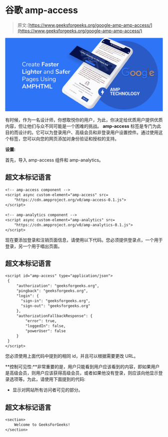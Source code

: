 # 谷歌 amp-access

> 原文:[https://www.geeksforgeeks.org/google-amp-amp-access/](https://www.geeksforgeeks.org/google-amp-amp-access/)

![](img/da896cbc9c91eb6bafeb2ca1d138fca6.png)

有时候，作为一名设计师，你想取悦你的用户，为此，你决定给优质用户提供优质内容，但让他们与众不同可能是一个困难的挑战。 **amp-access** 标签是专门为此目的而设计的。它可以为登录用户、高级会员和非登录用户设置控件。通过使用这个标签，您可以向您的网页添加对身份验证和授权的支持。

**设置:**

首先，导入 amp-access 组件和 amp-analytics。

## 超文本标记语言

```
<!-- amp-access component -->
<script async custom-element="amp-access" src=
    "https://cdn.ampproject.org/v0/amp-access-0.1.js">
</script>

<!-- amp-analytics component -->
<script async custom-element="amp-analytics" src=
    "https://cdn.ampproject.org/v0/amp-analytics-0.1.js">
</script>
```

现在要添加登录和注销页面信息，请使用以下代码。您必须提供登录点，一个用于登录，另一个用于唱出页面。

## 超文本标记语言

```
<script id="amp-access" type="application/json">
 {
     "authorization": "geeksforgeeks.org",
     "pingback": "geeksforgeeks.org",
     "login": {
       "sign-in": "geeksforgeeks.org",
       "sign-out": "geeksforgeeks.org"
     },
     "authorizationFallbackResponse": {
         "error": true,
         "loggedIn": false,
         "powerUser": false
     }
 }
</script>
```

您必须使用上面代码中提到的相同 id，并且可以根据需要更改 URL。

**控制可见性:**非常重要的是，用户只能看到用户应该看到的内容，即如果用户是高级会员，则用户应该获得高级会员，或者如果他没有登录，则应该向他显示登录选项等。为此，请使用下面提到的代码:

*   显示对网站所有访问者可见的部分。

## 超文本标记语言

```
<section>
    Welcome to GeeksForGeeks!
</section>
```